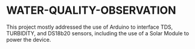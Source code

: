 # WATER-QUALITY-OBSERVATION
This project mostly addressed the use of Arduino to interface TDS, TURBIDITY, and DS18b20 sensors, including the use of a Solar Module to power the device.
